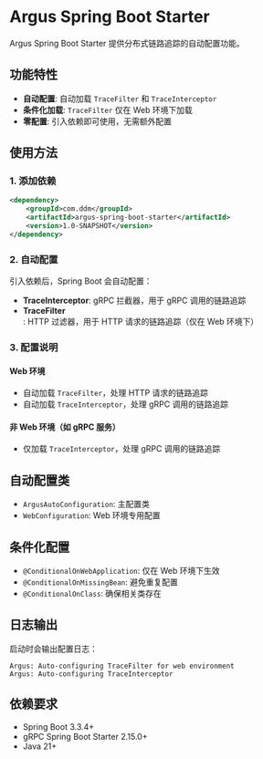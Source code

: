 # Argus Spring Boot Starter

Argus Spring Boot Starter 提供分布式链路追踪的自动配置功能。

## 功能特性

- **自动配置**: 自动加载 `TraceFilter` 和 `TraceInterceptor`
- **条件化加载**: `TraceFilter` 仅在 Web 环境下加载
- **零配置**: 引入依赖即可使用，无需额外配置

## 使用方法

### 1. 添加依赖

```xml
<dependency>
    <groupId>com.ddm</groupId>
    <artifactId>argus-spring-boot-starter</artifactId>
    <version>1.0-SNAPSHOT</version>
</dependency>
```

### 2. 自动配置

引入依赖后，Spring Boot 会自动配置：

- **TraceInterceptor**: gRPC 拦截器，用于 gRPC 调用的链路追踪
- **TraceFilter**: HTTP 过滤器，用于 HTTP 请求的链路追踪（仅在 Web 环境下）

### 3. 配置说明

#### Web 环境
- 自动加载 `TraceFilter`，处理 HTTP 请求的链路追踪
- 自动加载 `TraceInterceptor`，处理 gRPC 调用的链路追踪

#### 非 Web 环境（如 gRPC 服务）
- 仅加载 `TraceInterceptor`，处理 gRPC 调用的链路追踪

## 自动配置类

- `ArgusAutoConfiguration`: 主配置类
- `WebConfiguration`: Web 环境专用配置

## 条件化配置

- `@ConditionalOnWebApplication`: 仅在 Web 环境下生效
- `@ConditionalOnMissingBean`: 避免重复配置
- `@ConditionalOnClass`: 确保相关类存在

## 日志输出

启动时会输出配置日志：

```
Argus: Auto-configuring TraceFilter for web environment
Argus: Auto-configuring TraceInterceptor
```

## 依赖要求

- Spring Boot 3.3.4+
- gRPC Spring Boot Starter 2.15.0+
- Java 21+
